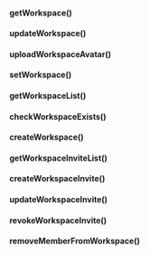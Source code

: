 #### getWorkspace()




#### updateWorkspace()




#### uploadWorkspaceAvatar()




#### setWorkspace()




#### getWorkspaceList()




#### checkWorkspaceExists()




#### createWorkspace()




#### getWorkspaceInviteList()




#### createWorkspaceInvite()




#### updateWorkspaceInvite()




#### revokeWorkspaceInvite()




#### removeMemberFromWorkspace()



